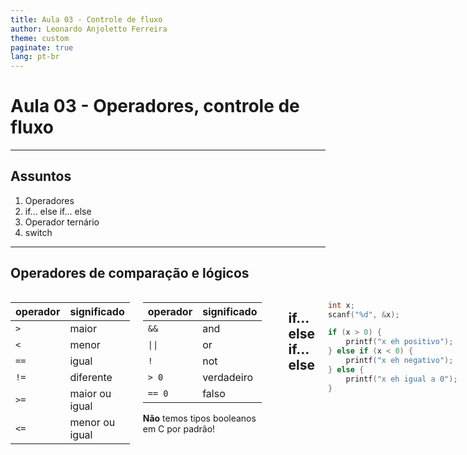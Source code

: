 ```yaml
---
title: Aula 03 - Controle de fluxo
author: Leonardo Anjoletto Ferreira
theme: custom
paginate: true
lang: pt-br
---
```


# Aula 03 - Operadores, controle de fluxo

---

## Assuntos
1. Operadores
2. if... else if... else
3. Operador ternário
4. switch

---

## Operadores de comparação e lógicos

<div class="columns">

<div>

operador | significado
---------|------------
```>```  | maior
```<```  | menor
`==`     | igual
`!=`     | diferente
`>=`     | maior ou igual
`<=`     | menor ou igual

</div>

<div>

operador | significado
---------|------------
`&&`     | and
`\|\|`     | or
`!`      | not
`> 0`    | verdadeiro
`== 0`   | falso

**Não** temos tipos booleanos em C por padrão!

</div>

---

## if...  else if...  else

<div class="columns">

<div>

```c
int x;
scanf("%d", &x);

if (x > 0) {
    printf("x eh positivo");
} else if (x < 0) {
    printf("x eh negativo");
} else {
    printf("x eh igual a 0");
}
```
</div>
<div>

```c
int x;
scanf("%d", &x);

if (x > 0)
    printf("x eh positivo");
else if (x < 0)
    printf("x eh negativo");
else
    printf("x eh igual a 0");
```

</div>

---

## Operador ternário

```c
int x;
scanf("%d", &x);

int positivo = (x > 0) ? 1 : 0;

if (positivo == 1)
    printf("x eh positivo");
else
    printf("x nao eh positivo");
```

---

## Operador ternário

```c
int x;
scanf("%d", &x);

// evite de fazer isso...
int sinal = (x > 0) ? 1 : (x < 0) ? -1 : 0 ;

if (sinal == 1)
    printf("x eh positivo");
else if (sinal == -1)
    printf("x eh negativo");
else
    printf("x eh igual a zero");
```

---

## Switch, break e continue

- `break`: usado para quebrar a execução atual
- `continue`: para pular a próxima iteração (vamos ver junto com repetição)
- o `switch... case` é um dos operadores que usa `break` para controlar o fluxo

---

## Switch

```c
int x;
scanf("%d", &x);

switch(x){
    case 1: printf("x = 1");
    case 2: printf("x = 2");
    default: printf("x nao eh 1 nem 2");
}
```

---

## Switch

```c
int x;
scanf("%d", &x);

switch(x){
    case 1: printf("x = 1");
    case 2: printf("x = 2");
    default: printf("x nao eh 1 nem 2");
}
```

No caso do `switch` precisamos usar o `break`

---

## Switch e break

```c
scanf("%d", &x);
switch(x){
    case 1:
        printf("x = 1");
        break;
    case 2:
        printf("x = 2");
        break;
    default:
        printf("x nao eh 1 nem 2");
        break;
}
```
